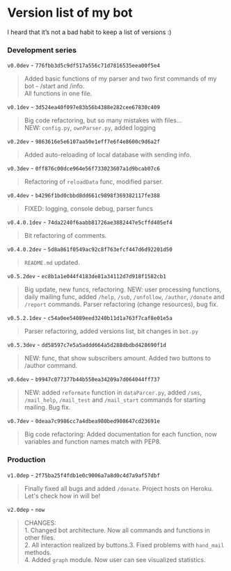 # Version list of my bot

I heard that it’s not a bad habit to keep a list of versions :)

### Development series
`v0.0dev` - `776fbb3d5c9df517a556c71d7816535eea00f5e4`</br>
>Added basic functions of my parser and two first commands of my bot - /start and /info.</br>
All functions in one file.

`v0.1dev` - `3d524ea40f097e83b56b4388e282cee67830c409`</br>
>Big code refactoring, but so many mistakes with files...</br>
NEW: `config.py`, `ownParser.py`, added logging

`v0.2dev` - `9863616e5e6107aa50e1eff7e6f4e8600c9d6a2f`</br>
>Added auto-reloading of local database with sending info.

`v0.3dev` - `0ff876c00dce964e56f733023607a1d9bcab07c6`</br>
>Refactoring of `reloadData` func, modified parser. 

`v0.4dev` - `b4296f1bd0cbbd8dd661c9898f369382117fe388`</br>
>FIXED: logging, console debug, parser funcs

`v0.4.0.1dev` - `74da2240f6aabb81726ae3882447e5cffd405ef4`</br>
>Bit refactoring of comments.

`v0.4.0.2dev` - `5d8a861f0549ac92c8f763efcf447d6d92201d50`</br>
>`README.md` updated.

`v0.5.2dev` - `ec8b1a1e044f4183de81a34112d7d918f1582cb1`</br>
>Big update, new funcs, refactoring.
NEW: user processing functions, daily mailing func, added `/help`, `/sub`, `/unfollow`, `/author`, `/donate` and `/report` commands. Parser refactoring (change resources), bug fix.

`v0.5.2.1dev` - `c54a0ee54089eed3240b11d1a763f7caf8e01e5a`</br>
>Parser refactoring, added versions list, bit changes in `bot.py`

`v0.5.3dev` - `dd58597c7e5a5addd664a5d288dbdbd428690f1d`</br>
>NEW: func, that show subscribers amount. Added two buttons to /author command.

`v0.6dev` - `b9947c077377b44b550ea34209a7d064044ff737`</br>
>NEW: added `reformate` function in `dataParcer.py`, added `/sms`, `/mail_help`, `/mail_test` and `/mail_start` commands for starting mailing. Bug fix. 

`v0.7dev` - `0deaa7c9986cc7a4dbea980bed908647cd23691e`</br>
>Big code refactoring: Added documentation for each function, now variables and function names match with PEP8.

### Production
`v1.0dep` - `2f75ba25f4fdb1e0c9006a7a8d0c4d7a9af57dbf`</br>
>Finally fixed all bugs and added `/donate`. Project hosts on Heroku. Let's check how in will be!

`v2.0dep` - `now`</br>
>CHANGES:</br>1. Changed bot architecture. Now all commands and functions in other files.</br>2. All interaction realized by buttons.</b>3. Fixed problems with `hand_mail` methods.</br>4. Added `graph` module. Now user can see visualized statistics.